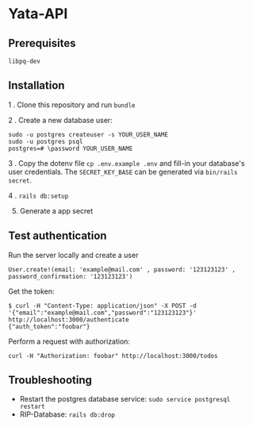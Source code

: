 # Yata-API

## Prerequisites

`libpq-dev`

## Installation

1 . Clone this repository and run `bundle`

2 . Create a new database user:

```
sudo -u postgres createuser -s YOUR_USER_NAME
sudo -u postgres psql
postgres=# \password YOUR_USER_NAME
```

3 . Copy the dotenv file `cp .env.example .env` and fill-in your database's user credentials. The `SECRET_KEY_BASE` can be generated via `bin/rails secret`.

4 . `rails db:setup`

5. Generate a app secret

## Test authentication

Run the server locally and create a user

```
User.create!(email: 'example@mail.com' , password: '123123123' , password_confirmation: '123123123')
```

Get the token:

```
$ curl -H "Content-Type: application/json" -X POST -d '{"email":"example@mail.com","password":"123123123"}' http://localhost:3000/authenticate
{"auth_token":"foobar"}

```

Perform a request with authorization:

```
curl -H "Authorization: foobar" http://localhost:3000/todos
```

## Troubleshooting

+ Restart the postgres database service: `sudo service postgresql restart`
+ RIP-Database: `rails db:drop`
